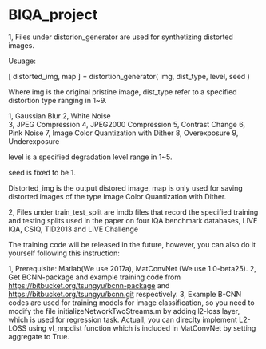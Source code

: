 # BIQA_project

1, Files under distorion_generator are used for synthetizing distorted images.

Usuage:

[ distorted_img, map ] = distortion_generator( img, dist_type, level, seed )

Where img is the original pristine image, dist_type refer to a specified distortion type ranging in 1~9.

1, Gaussian Blur 
2, White Noise  
3, JPEG Compression
4, JPEG2000 Compression
5, Contrast Change
6, Pink Noise
7, Image Color Quantization with Dither
8, Overexposure
9, Underexposure

level is a specified degradation level range in 1~5.

seed is fixed to be 1.

Distorted_img is the output distored image, map is only used for saving distorted images of the type Image Color Quantization with Dither. 

2, Files under train_test_split are imdb files that record the specified training and testing splits used in the paper on four IQA benchmark databases, LIVE IQA, CSIQ, TID2013 and LIVE Challenge


The training code will be released in the future, however, you can also do it yourself following this instruction:

1, Prerequisite: Matlab(We use 2017a), MatConvNet (We use 1.0-beta25).
2, Get BCNN-package and example training code from https://bitbucket.org/tsungyu/bcnn-package and https://bitbucket.org/tsungyu/bcnn.git respectively. 
3, Example B-CNN codes are used for training models for image classification, so you need to modify the file initializeNetworkTwoStreams.m by adding l2-loss layer, which is used for regression task. Actuall, you can direclty implement L2-LOSS using vl_nnpdist function which is included in MatConvNet by setting aggregate to True.
